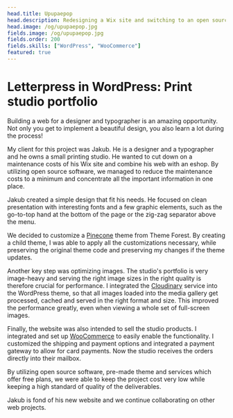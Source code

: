 ```yaml
---
head.title: Upupaepop
head.description: Redesigning a Wix site and switching to an open source e-commerce? Piece of cake! 🍰
head.image: /og/upupaepop.jpg
fields.image: /og/upupaepop.jpg
fields.order: 200
fields.skills: ["WordPress", "WooCommerce"]
featured: true
---
```


# Letterpress in WordPress: Print studio portfolio

Building a web for a designer and typographer is an amazing opportunity. Not only you get to implement a beautiful design, you also learn a lot during the process!

My client for this project was Jakub. He is a designer and a typographer and he owns a small printing studio. He wanted to cut down on a maintenance costs of his Wix site and combine his web with an eshop. By utilizing open source software, we managed to reduce the maintenance costs to a minimum and concentrate all the important information in one place.

Jakub created a simple design that fit his needs. He focused on clean presentation with interesting fonts and a few graphic elements, such as the go-to-top hand at the bottom of the page or the zig-zag separator above the menu.

We decided to customize a [Pinecone](https://themeforest.net/item/pinecone-creative-portfolio-and-blog-for-agency/13200056) theme from Theme Forest. By creating a child theme, I was able to apply all the customizations necessary, while preserving the original theme code and preserving my changes if the theme updates.

Another key step was optimizing images. The studio's portfolio is very image-heavy and serving the right image sizes in the right quality is therefore crucial for performance. I integrated the [Cloudinary](https://cloudinary.com/) service into the WordPress theme, so that all images loaded into the media gallery get processed, cached and served in the right format and size. This improved the performance greatly, even when viewing a whole set of full-screen images.

Finally, the website was also intended to sell the studio products. I integrated and set up [WooCommerce](https://woocommerce.com/) to easily enable the functionality. I customized the shipping and payment options and integrated a payment gateway to allow for card payments. Now the studio receives the orders directly into their mailbox.

By utilizing open source software, pre-made theme and services which offer free plans, we were able to keep the project cost very low while keeping a high standard of quality of the deliverables.

Jakub is fond of his new website and we continue collaborating on other web projects.
